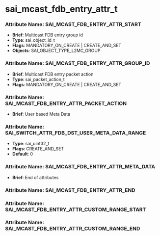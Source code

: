 # **sai_mcast_fdb_entry_attr_t**
### Attribute Name: **SAI_MCAST_FDB_ENTRY_ATTR_START**
- **Brief**: Multicast FDB entry group id
- **Type**: sai_object_id_t
- **Flags**: MANDATORY_ON_CREATE | CREATE_AND_SET
- **Objects**: SAI_OBJECT_TYPE_L2MC_GROUP

### Attribute Name: **SAI_MCAST_FDB_ENTRY_ATTR_GROUP_ID**
- **Brief**: Multicast FDB entry packet action
- **Type**: sai_packet_action_t
- **Flags**: MANDATORY_ON_CREATE | CREATE_AND_SET

### Attribute Name: **SAI_MCAST_FDB_ENTRY_ATTR_PACKET_ACTION**
- **Brief**: User based Meta Data

### Attribute Name: **SAI_SWITCH_ATTR_FDB_DST_USER_META_DATA_RANGE**
- **Type**: sai_uint32_t
- **Flags**: CREATE_AND_SET
- **Default**: 0

### Attribute Name: **SAI_MCAST_FDB_ENTRY_ATTR_META_DATA**
- **Brief**: End of attributes

### Attribute Name: **SAI_MCAST_FDB_ENTRY_ATTR_END**

### Attribute Name: **SAI_MCAST_FDB_ENTRY_ATTR_CUSTOM_RANGE_START**

### Attribute Name: **SAI_MCAST_FDB_ENTRY_ATTR_CUSTOM_RANGE_END**



